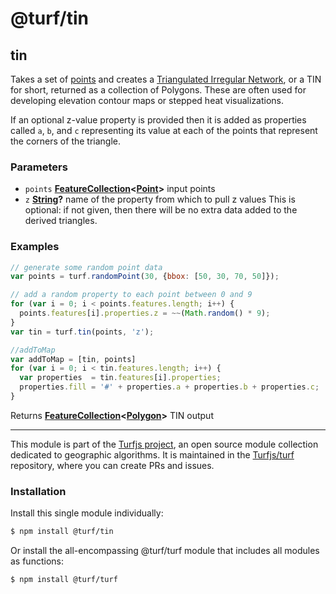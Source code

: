 # @turf/tin

<!-- Generated by documentation.js. Update this documentation by updating the source code. -->

## tin

Takes a set of [points][1] and creates a
[Triangulated Irregular Network][2],
or a TIN for short, returned as a collection of Polygons. These are often used
for developing elevation contour maps or stepped heat visualizations.

If an optional z-value property is provided then it is added as properties called `a`, `b`,
and `c` representing its value at each of the points that represent the corners of the
triangle.

### Parameters

*   `points` **[FeatureCollection][3]<[Point][1]>** input points
*   `z` **[String][4]?** name of the property from which to pull z values
    This is optional: if not given, then there will be no extra data added to the derived triangles.

### Examples

```javascript
// generate some random point data
var points = turf.randomPoint(30, {bbox: [50, 30, 70, 50]});

// add a random property to each point between 0 and 9
for (var i = 0; i < points.features.length; i++) {
  points.features[i].properties.z = ~~(Math.random() * 9);
}
var tin = turf.tin(points, 'z');

//addToMap
var addToMap = [tin, points]
for (var i = 0; i < tin.features.length; i++) {
  var properties  = tin.features[i].properties;
  properties.fill = '#' + properties.a + properties.b + properties.c;
}
```

Returns **[FeatureCollection][3]<[Polygon][5]>** TIN output

[1]: https://tools.ietf.org/html/rfc7946#section-3.1.2

[2]: http://en.wikipedia.org/wiki/Triangulated_irregular_network

[3]: https://tools.ietf.org/html/rfc7946#section-3.3

[4]: https://developer.mozilla.org/docs/Web/JavaScript/Reference/Global_Objects/String

[5]: https://tools.ietf.org/html/rfc7946#section-3.1.6

<!-- This file is automatically generated. Please don't edit it directly. If you find an error, edit the source file of the module in question (likely index.js or index.ts), and re-run "yarn docs" from the root of the turf project. -->

---

This module is part of the [Turfjs project](https://turfjs.org/), an open source module collection dedicated to geographic algorithms. It is maintained in the [Turfjs/turf](https://github.com/Turfjs/turf) repository, where you can create PRs and issues.

### Installation

Install this single module individually:

```sh
$ npm install @turf/tin
```

Or install the all-encompassing @turf/turf module that includes all modules as functions:

```sh
$ npm install @turf/turf
```
